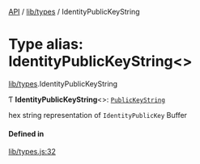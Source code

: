 [API](../README.md) / [lib/types](../modules/lib_types.md) / IdentityPublicKeyString

# Type alias: IdentityPublicKeyString<\>

[lib/types](../modules/lib_types.md).IdentityPublicKeyString

Ƭ **IdentityPublicKeyString**<\>: [`PublicKeyString`](lib_types.PublicKeyString.md)

hex string representation of `IdentityPublicKey` Buffer

#### Defined in

[lib/types.js:32](https://github.com/digidem/mapeo-core-next/blob/8584770/lib/types.js#L32)
